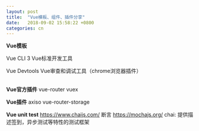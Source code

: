```yaml
---
layout: post
title:  "Vue模板、组件、插件分享"
date:   2018-09-02 15:58:22 +0800
categories: cn
---
```


**Vue模板**

Vue CLI 3
Vue标准开发工具

Vue Devtools
Vue审查和调试工具（chrome浏览器插件）

##

**Vue官方插件**
vue-router
vuex

**Vue插件**
axiso
vue-router-storage

**Vue unit test**
https://www.chaijs.com/
断言
https://mochajs.org/
chai: 提供描述签到，异步测试等特性的测试框架
